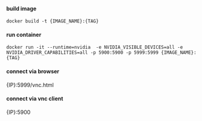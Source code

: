 #### build image
```
docker build -t {IMAGE_NAME}:{TAG}
```

#### run container
```
docker run -it --runtime=nvidia  -e NVIDIA_VISIBLE_DEVICES=all -e NVIDIA_DRIVER_CAPABILITIES=all -p 5900:5900 -p 5999:5999 {IMAGE_NAME}:{TAG}
```

#### connect via browser
{IP}:5999/vnc.html

#### connect via vnc client
{IP}:5900

